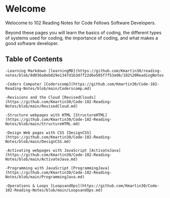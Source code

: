 # Welcome

Welocome to 102 Reading Notes for Code Fellows Software Developers.

Beyond these pages you will learn the basics of coding, the different types of systems used for coding, the importance of coding, and what makes a good software developer.

## Table of Contents

    -Learning Markdown [learningMD](https://github.com/Kmartin30/reading-notes/blob/8d036a8eb829e1347d1b3d7f22d6e505f7f53a96/102%20ReadingNotes.md/LearningMarkdown.md)

    -Coders Computer [Coderscomp](https://github.com/Kmartin30/Code-102-Reading-Notes/blob/main/Coderscomp.md)

    -Revisions and the Cloud [RevisedClouds](https://github.com/Kmartin30/Code-102-Reading-Notes/blob/main/RevisedCloud.md)

    -Structure webpages with HTML [StructureHTML](https://github.com/Kmartin30/Code-102-Reading-Notes/blob/main/StructureHTML.md)

    -Design Web pages with CSS [DesignCSS](https://github.com/Kmartin30/Code-102-Reading-Notes/blob/main/DesignCSS.md)

    -Activating webpages with JavaScript [ActivateJava](https://github.com/Kmartin30/Code-102-Reading-Notes/blob/main/ActivateJava.md)
    
    -Programming with JavaScript [ProgrammingJava](https://github.com/Kmartin30/Code-102-Reading-Notes/blob/main/ProgrammingJava.md)

    -Operations & Loops [LoopsandOps](https://github.com/Kmartin30/Code-102-Reading-Notes/blob/main/LoopsandOps.md)
